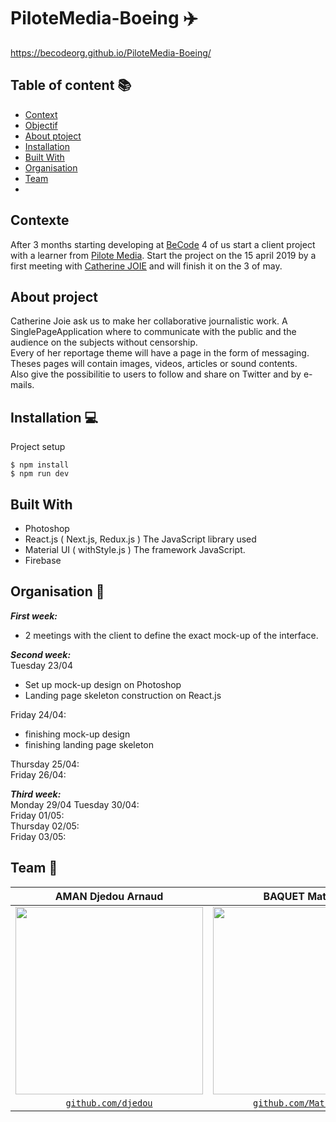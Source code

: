 # PiloteMedia-Boeing :airplane:
https://becodeorg.github.io/PiloteMedia-Boeing/

## Table of content :books:

- [Context](#Context)
- [Objectif](#Objectif)
- [About ptoject](#About)
- [Installation](#Installation)
- [Built With](#Built)
- [Organisation ](#)
- [Team](#Team)
- [](#)


## Contexte
After 3 months starting developing at [BeCode](https://www.becode.org/) 4 of us start a client project with a learner from [Pilote Media](https://www.pilote.media/). 
Start the project on the 15 april 2019 by a first meeting with [Catherine JOIE](https://catherinejoie.be/) and will finish it on the 3 of may.

## About project
Catherine Joie ask us to make her collaborative journalistic work. 
A SinglePageApplication where to communicate with the public and the audience on the subjects without censorship.  
Every of her reportage theme will have a page in the form of messaging.  
Theses pages will contain images, videos, articles or sound contents.  
Also give the possibilitie to users to follow and share on Twitter and by e-mails. 

## Installation 💻
Project setup
```console
$ npm install
$ npm run dev

```

## Built With
- Photoshop
- React.js ( Next.js, Redux.js ) The JavaScript library used
- Material UI ( withStyle.js ) The framework JavaScript.
- Firebase

## Organisation 📆

**_First week:_**  
 * 2 meetings with the client to define the exact mock-up of the interface.  
   
   
**_Second week:_**    
  Tuesday 23/04
  * Set up mock-up design on Photoshop  
  * Landing page skeleton construction on React.js  
    
  Friday 24/04: 
  * finishing mock-up design
  * finishing landing page skeleton  
  
  Thursday 25/04:   
  Friday 26/04:  
    
    
**_Third week:_**   
  Monday 29/04 
  Tuesday 30/04:  
  Friday 01/05:  
  Thursday 02/05:  
  Friday 03/05:  

## Team 🔌
| AMAN Djedou Arnaud | BAQUET Mathilde  | GAINA Corneliu | GOLDESTEIN Andrès |
| :---: |:---:| :---:| :---:|
|<img src="https://avatars0.githubusercontent.com/u/46488203?s=400&v=4" width="300" />|<img src="https://avatars2.githubusercontent.com/u/46483828?s=400&u=66a582c90b3584cf4d9b6a6ed96b2037f927e59f&v=4" width="300" />| <img src="https://avatars3.githubusercontent.com/u/39053043?s=400&v=4" width="300" />|  <img src="https://avatars1.githubusercontent.com/u/46483156?s=400&v=4" width="300" />|
| <a href="https://github.com/djedou" target="_blank">`github.com/djedou`</a> | <a href="https://github.com/MathildeBa" target="_blank">`github.com/MathildeBa`</a>  | <a href="https://github.com/corneliushka" target="_blank">`github.com/corneliushka`</a> | <a href="https://github.com/AndresGol" target="_blank">`github.com/AndresGol`</a> |


